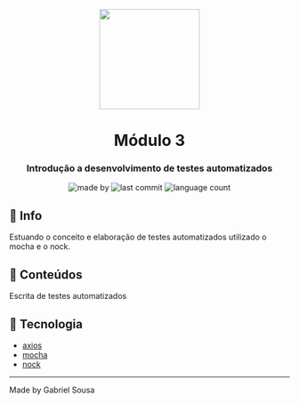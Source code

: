 <div align="center">   
   <img src="https://cdn4.iconfinder.com/data/icons/logos-and-brands/512/233_Node_Js_logo-256.png" width="180px">   
   <h1>Módulo 3</h1>
</div>

<h3 align="center">
  Introdução a desenvolvimento de testes automatizados
</h3>

<p align="center">
  <img alt="made by" src="https://img.shields.io/badge/made%20by-Gabriel%20Sousa-539E43?style=flat-square">

  <img alt="last commit" src="https://img.shields.io/github/last-commit/gabrielbudke/imersao-desenvolvimento-api?color=539E43&style=flat-square">

  <img alt="language count" src="https://img.shields.io/github/languages/count/gabrielbudke/imersao-desenvolvimento-api?color=539E43&style=flat-square">
</p>

## :pushpin: Info

Estuando o conceito e elaboração de testes automatizados utilizado o mocha e o nock.

## :open_file_folder: Conteúdos

Escrita de testes automatizados

## :rocket: Tecnologia
- [axios](https://axios-http.com/)
- [mocha](https://mochajs.org/?msclkid=6dce78c1c05711ec851d297723474e00)
- [nock](https://github.com/nock/nock)

---
Made by Gabriel Sousa